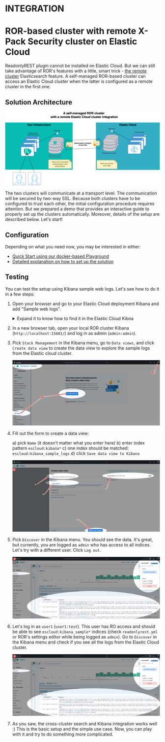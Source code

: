 # INTEGRATION
# ROR-based cluster with remote X-Pack Security cluster on Elastic Cloud

ReadonlyREST plugin cannot be installed on Elastic Cloud. But we can still take advantage of ROR's features with a little, 
smart trick - [the remote cluster](https://www.elastic.co/guide/en/elasticsearch/reference/current/remote-clusters.html) Elasticsearch feature. A self-managed ROR-based cluster can access an Elastic Cloud cluster when the latter is configured
as a remote cluster in the first one. 

## Solution Architecture 


![Solution architecture](../../.gitbook/assets/elastic_cloud_integration_diagram.png)

The two clusters will communicate at a transport level. The communication will be secured by two-way SSL. Because both clusters have to be
configured to trust each other, the initial configuration procedure requires attention. But we prepared a demo that provides 
an interactive guide to properly set up the clusters automatically. Moreover, details of the setup are described below. Let's start!

## Configuration

Depending on what you need now, you may be interested in either:

* [Quick Start using our docker-based Playground](playgroud.md) 
* [Detailed explanation on how to set up the solution](details.md)

## Testing

You can test the setup using Kibana sample web logs. 
Let's see how to do it in a few steps:

1. Open your browser and go to your Elastic Cloud deployment Kibana and add "Sample web logs".


    <details>
        <summary>Expand it to know how to find it in the Elastic Cloud Kibna</summary>

    ![Adding sample web logs](../../.gitbook/assets/elastic_cloud_testing_f1.png)

    </details>

2. In a new browser tab, open your local ROR cluster Kibana (`http://localhost:15601/`) and log in as admin (`admin:admin`).

3. Pick `Stack Management` in the Kibana menu, go to `Data views`, and click `Create data view` to create the data view to explore the sample logs from the Elastic cloud cluster.

    ![Creating data view 1](../../.gitbook/assets/elastic_cloud_testing_f2.png)

4. Fill out the form to create a data view:

    a) pick `Name` (it doesn't matter what you enter here)
    b) enter index pattern `escloud:kibana*` 
    c) one index should be matched: `escloud:kibana_sample_logs` 
    d) click `Save data view to Kibana`

    ![Creating data view 2](../../.gitbook/assets/elastic_cloud_testing_f3.png)

5. Pick `Discover` in the Kibana menu. You should see the data. It's great, but currently, you are logged as `admin` who has access to all indices. Let's try with a different user. Click `Log out`.

    ![Discover - admin](../../.gitbook/assets/elastic_cloud_testing_f4.png)

6. Let's log in as `user1` (`user1:test`). This user has RO access and should be able to see `escloud:kibana_sample*` indices (check `readonlyrest.yml` or ROR's settings editor while being logged as `admin`). Go to `Discover` in the Kibana menu and check if you see all the logs from the Elastic Cloud cluster.

    ![Discover - user1](../../.gitbook/assets/elastic_cloud_testing_f4.png)

7. As you saw, the cross-cluster search and Kibana integration works well :) This is the basic setup and the simple use case. Now, you can play with it and try to do something more complicated. 
